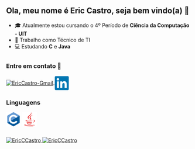 <h2 align="left"> Ola, meu nome é Eric Castro, seja bem vindo(a)  👋 </h2>

- 🎓 Atualmente estou cursando o 4º Período de **Ciência da Computação - UIT** 
- 💼 Trabalho como Técnico de TI
- 💻 Estudando **C** e **Java**

##

<h3 align="left"> Entre em contato 💬 </h3>  

<a href = "mailto: eric-henrique44@hotmail.com" target = "_blank" >
<img align = "center" alt = "EricCastro-Gmail" heigth = "30" width = "40" src = "https://image.flaticon.com/icons/png/512/281/281769.png"  style = "max-width:100%;" > </a>
<a href = "https://www.linkedin.com/in/ericccastro/" target = "_blank" >
<img align = "center" alt = "EricCastro-Linkedin" heigth = "30" width = "40" src = "https://raw.githubusercontent.com/devicons/devicon/master/icons/linkedin/linkedin-original.svg"  style = "max-width:100%;" > </a>


<h3 align="left"> Linguagens </h3> 

<img align = "center" alt = "EricCastro-c" heigth = "30" width = "40" src = "https://raw.githubusercontent.com/devicons/devicon/master/icons/c/c-original.svg"  style = "max-width:100%;" > </img>
<img align = "center" alt = "EricCastro-c" heigth = "30" width = "40" src="https://raw.githubusercontent.com/devicons/devicon/master/icons/java/java-plain.svg" style = "max-width:100%;" > </img>
  
 ##
 
  <div>
<a href="https://github.com/EricCCastro">
<img height="180em" src="https://github-readme-stats.vercel.app/api/top-langs?username=EricCCastro&show_icons=true&theme=dracula&locale=en&layout=compact" alt="EricCCastro" /> 
   <img height="180em" src="https://github-readme-stats.vercel.app/api?username=EricCCastro&show_icons=true&theme=dracula&locale=en" alt="EricCCastro" />
</div>
   
